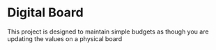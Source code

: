# Digital Board
This project is designed to maintain simple budgets as though you are updating the values on a physical board
